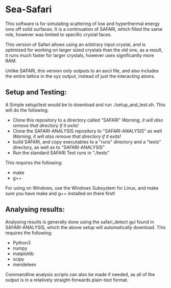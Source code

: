 # Sea-Safari

This software is for simulating scattering of low and hyperthermal energy ions off solid surfaces. It is a continuation of SAFARI, which filled the same role, however was limited to specific crystal faces.

This version of Safari allows using an arbitrary input crystal, and is optimized for working on larger sized crystals than the old one, as a result, it runs much faster for larger crystals, however uses significantly more RAM.

Unlike SAFARI, this version only outputs to an ascii file, and also includes the entire lattice in the xyz output, instead of just the interacting atoms.

## Setup and Testing:

A Simple setup/test would be to download and run ./setup_and_test.sh. This will do the following:

- Clone this repository to a directory called "SAFARI" *Warning, it will also remove that directory if it exits!*
- Clone the SAFARI-ANALYSIS repository to "SAFARI-ANALYSIS" as well *Warning, it will also remove that directory if it exits!*
- build SAFARI, and copy executables to a "runs" directory and a "tests" directory, as well as to "SAFARI-ANALYSIS"
- Run the standard SAFARI Test runs in "./tests"

This requires the following:
- make
- g++

For using on Windows, use the Windows Subsystem for Linux, and make sure you have make and g++ installed on there first!

## Analysing results:

Analysing results is generally done using the safari_detect gui found in SAFARI-ANALYSIS, which the above setup will automatically download. This requires the following:

- Python3
- numpy
- matplotlib
- scipy
- mendeleev

Commandline analysis scripts can also be made if needed, as all of the output is in a relatively straight-forwards plain-text format.
